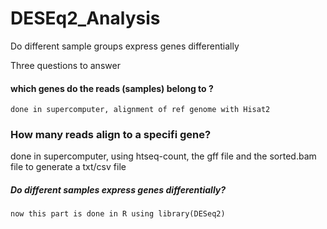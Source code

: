 # DESEq2_Analysis
Do different sample groups express genes differentially



Three questions to answer


#### which genes do the reads (samples) belong to ?
    done in supercomputer, alignment of ref genome with Hisat2

### How many reads align to a specifi gene?
   done in supercomputer, using htseq-count, the gff file and the sorted.bam file to generate a txt/csv file 
   
##### Do different samples express genes differentially?
    now this part is done in R using library(DESeq2)
    
    

    
